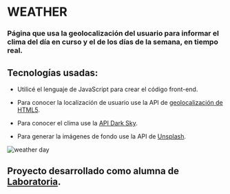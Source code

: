 # WEATHER

### Página que usa la geolocalización del usuario para informar el clima del día en curso y el de los días de la semana, en tiempo real.

## Tecnologías usadas:

- Utilicé el lenguaje de JavaScript para crear el código front-end.

- Para conocer la localización de usuario use la API de [geolocalización de HTML5](https://developer.mozilla.org/es/docs/WebAPI/Using_geolocation).

- Para conocer el clima use la [API Dark Sky](https://darksky.net/dev).

- Para generar la imágenes de fondo use la API de [Unsplash](https://unsplash.com/developers).

![weather day](https://user-images.githubusercontent.com/32865262/38894779-d6732ee4-4253-11e8-82ee-846f2fb59da7.gif)

<!-- ![weather day](https://user-images.githubusercontent.com/32865262/38177851-8b9a3ffe-35cc-11e8-9e07-3f5bb82c8bac.PNG) -->

<!-- ![weather week](https://user-images.githubusercontent.com/32865262/38177852-947edecc-35cc-11e8-86b0-029b9f26aa15.PNG) -->

## Proyecto desarrollado como alumna de [Laboratoria](http://www.laboratoria.la/).
